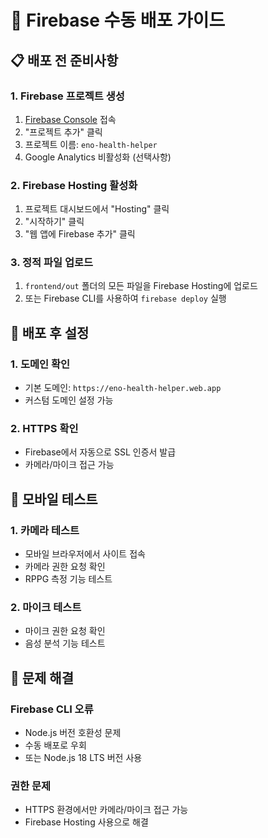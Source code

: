 # 🚀 Firebase 수동 배포 가이드

## 📋 배포 전 준비사항

### 1. Firebase 프로젝트 생성
1. [Firebase Console](https://console.firebase.google.com/) 접속
2. "프로젝트 추가" 클릭
3. 프로젝트 이름: `eno-health-helper`
4. Google Analytics 비활성화 (선택사항)

### 2. Firebase Hosting 활성화
1. 프로젝트 대시보드에서 "Hosting" 클릭
2. "시작하기" 클릭
3. "웹 앱에 Firebase 추가" 클릭

### 3. 정적 파일 업로드
1. `frontend/out` 폴더의 모든 파일을 Firebase Hosting에 업로드
2. 또는 Firebase CLI를 사용하여 `firebase deploy` 실행

## 🔧 배포 후 설정

### 1. 도메인 확인
- 기본 도메인: `https://eno-health-helper.web.app`
- 커스텀 도메인 설정 가능

### 2. HTTPS 확인
- Firebase에서 자동으로 SSL 인증서 발급
- 카메라/마이크 접근 가능

## 📱 모바일 테스트

### 1. 카메라 테스트
- 모바일 브라우저에서 사이트 접속
- 카메라 권한 요청 확인
- RPPG 측정 기능 테스트

### 2. 마이크 테스트
- 마이크 권한 요청 확인
- 음성 분석 기능 테스트

## 🚨 문제 해결

### Firebase CLI 오류
- Node.js 버전 호환성 문제
- 수동 배포로 우회
- 또는 Node.js 18 LTS 버전 사용

### 권한 문제
- HTTPS 환경에서만 카메라/마이크 접근 가능
- Firebase Hosting 사용으로 해결 